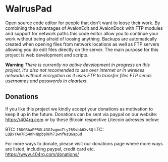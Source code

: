 # WalrusPad
Open source code editor for people that don't want to loose their work. By combining the 
advantages of AvalonEdit and AvalonDock with FTP modules and support for network paths 
this code editor allow you to continue your work without being afraid of loosing anything.
Backups are automatically created when opening files from network locations as well as FTP 
servers allowing you do edit files directly on the server. The main purpose for this project 
is web development and scripts.

**Warning** _There is currently no active development in progress on this project, it's also not 
recomended to use over internet or in wireless networks without encryption as it uses FTP to 
transfer files FTP sends usernames and passwords in cleartext._

## Donations
If you like this project we kindly accept your donations as motivation to keep it up in the future. Donations can be sent via paypal on our website: https://404rq.com or by these Bitcoin respective Litecoin adresses below:

BTC:  `18UGBAaEPRGL43GJwgmoZty76SvbA6XvSQ` 
LTC:  `LQBxYAo7RS4mhHBpbpRHh71wnfNzQGapGd` 

For more ways to donate, please visit our donations page where more ways are listed, including paypal, credit card etc. https://www.404rq.com/donations/

